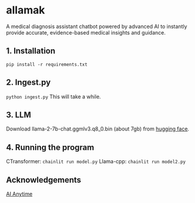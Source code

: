 # allamak
A medical diagnosis assistant chatbot powered by advanced AI to instantly provide accurate, evidence-based medical insights and guidance.

## 1. Installation
```pip install -r requirements.txt```

## 2. Ingest.py
```python ingest.py``` This will take a while.

## 3. LLM
Download llama-2-7b-chat.ggmlv3.q8_0.bin (about 7gb) from [hugging face](https://huggingface.co/TheBloke/Llama-2-7B-Chat-GGML/blob/main/llama-2-7b-chat.ggmlv3.q8_0.bin "TheBloke").

## 4. Running the program
CTransformer: ```chainlit run model.py```
Llama-cpp: ```chainlit run model2.py```

## Acknowledgements
[AI Anytime](https://www.youtube.com/watch?v=kXuHxI5ZcG0)
